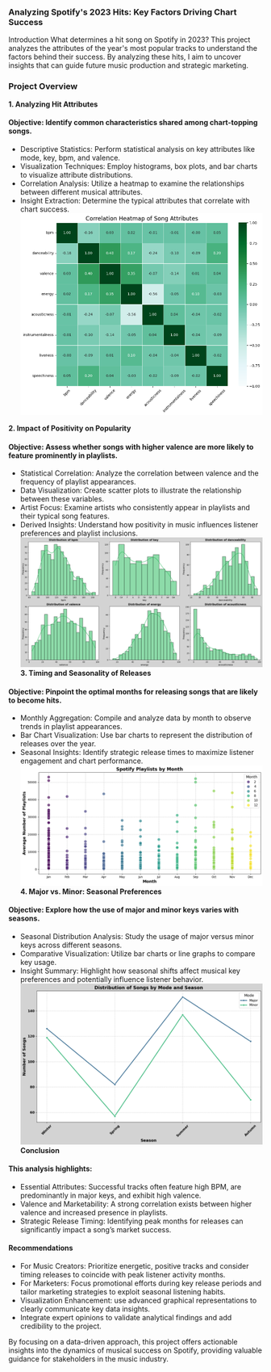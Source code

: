 ### Analyzing Spotify's 2023 Hits: Key Factors Driving Chart Success
Introduction
What determines a hit song on Spotify in 2023? This project analyzes  the attributes of the year's most popular tracks to understand the factors behind their success. By analyzing these hits, I aim to uncover insights that can guide future music production and strategic marketing.
### Project Overview
**1. Analyzing Hit Attributes**
#### Objective: Identify common characteristics shared among chart-topping songs.

- Descriptive Statistics: Perform statistical analysis on key attributes like mode, key, bpm, and valence.
- Visualization Techniques: Employ histograms, box plots, and bar charts to visualize attribute distributions.
- Correlation Analysis: Utilize a heatmap to examine the relationships between different musical attributes.
- Insight Extraction: Determine the typical attributes that correlate with chart success.
![alt text](Spotify_Graphs/heatmap.png)

**2. Impact of Positivity on Popularity**
#### Objective: Assess whether songs with higher valence are more likely to feature prominently in playlists.
- Statistical Correlation: Analyze the correlation between valence and the frequency of playlist appearances.
 - Data Visualization: Create scatter plots to illustrate the relationship between these variables.
 - Artist Focus: Examine artists who consistently appear in playlists and their typical song features.
 - Derived Insights: Understand how positivity in music influences listener preferences and playlist inclusions.
![alt text](Spotify_Graphs/featuredistribution.png)
**3. Timing and Seasonality of Releases**
#### Objective: Pinpoint the optimal months for releasing songs that are likely to become hits.

- Monthly Aggregation: Compile and analyze data by month to observe trends in playlist appearances.
- Bar Chart Visualization: Use bar charts to represent the distribution of releases over the year.
- Seasonal Insights: Identify strategic release times to maximize listener engagement and chart performance.
![alt text](Spotify_Graphs/playlistsbymonth.png)
**4. Major vs. Minor: Seasonal Preferences**
#### Objective: Explore how the use of major and minor keys varies with seasons.

- Seasonal Distribution Analysis: Study the usage of major versus minor keys across different seasons.
- Comparative Visualization: Utilize bar charts or line graphs to compare key usage.
- Insight Summary: Highlight how seasonal shifts affect musical key preferences and potentially influence listener behavior.
![alt text](Spotify_Graphs/monthlyplaylist.png)
**Conclusion**
#### This analysis highlights:

- Essential Attributes: Successful tracks often feature high BPM, are predominantly in major keys, and exhibit high valence.
- Valence and Marketability: A strong correlation exists between higher valence and increased presence in playlists.
- Strategic Release Timing: Identifying peak months for releases can significantly impact a song’s market success.
#### Recommendations

- For Music Creators: Prioritize energetic, positive tracks and consider timing releases to coincide with peak listener activity months.
- For Marketers: Focus promotional efforts during key release periods and tailor marketing strategies to exploit seasonal listening habits.
- Visualization Enhancement: use advanced graphical representations to clearly communicate key data insights.
- Integrate expert opinions to validate analytical findings and add credibility to the project.

By focusing on a data-driven approach, this project offers actionable insights into the dynamics of musical success on Spotify, providing valuable guidance for stakeholders in the music industry.





